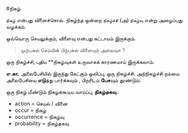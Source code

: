 
#நிகழ் 

`நிகழ்` என்பது வினைச்சொல். நிகழ்ந்த ஒன்றை `நிகழ்ச்சி` (அ) `நிகழ்வு` என்று அழைப்பது வழக்கம். 

ஒவ்வொரு செயலுக்கும், விளைவு என்பது கட்டாயம் இருக்கும். 

> முற்பகல் செய்யின் பிற்பகல் விளையும் அல்லவா ? 

ஒரு நிகழ்ச்சி, புதிய **நிகழ்வுகள் உருவாகக் காரணமாய் இருக்கலாம். 

**எ.கா.** 
அலைபேசியில் இருந்து கேட்கும் ஒலிப்பு, ஒரு நிகழ்ச்சி. அந்நிகழ்ச்சி நம்மை அலைபேசியை **எடு**த்து பார்க்கவும் , பிறரிடம் **பேச**வும் தூண்டும். 

ஒரு நிகழ் மீண்டும் நிகழக்கூடிய வாய்ப்பு, **நிகழ்தகவு** . 

- action = செயல் / வினை 
- occur = நிகழ் 
- occurrence = நிகழ்வு 
- probability = நிகழ்தகவு 
